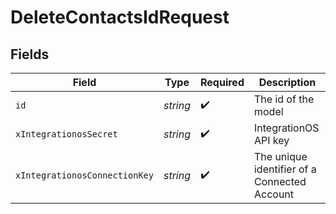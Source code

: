 # DeleteContactsIdRequest


## Fields

| Field                                        | Type                                         | Required                                     | Description                                  |
| -------------------------------------------- | -------------------------------------------- | -------------------------------------------- | -------------------------------------------- |
| `id`                                         | *string*                                     | :heavy_check_mark:                           | The id of the model                          |
| `xIntegrationosSecret`                       | *string*                                     | :heavy_check_mark:                           | IntegrationOS API key                        |
| `xIntegrationosConnectionKey`                | *string*                                     | :heavy_check_mark:                           | The unique identifier of a Connected Account |